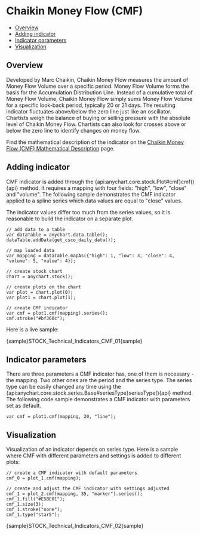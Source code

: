 # Chaikin Money Flow (CMF)	

* [Overview](#overview)
* [Adding indicator](#adding_indicator)
* [Indicator parameters](#indicator_parameters)
* [Visualization](#visualization)

## Overview

Developed by Marc Chaikin, Chaikin Money Flow measures the amount of Money Flow Volume over a specific period. Money Flow Volume forms the basis for the Accumulation Distribution Line. Instead of a cumulative total of Money Flow Volume, Chaikin Money Flow simply sums Money Flow Volume for a specific look-back period, typically 20 or 21 days. The resulting indicator fluctuates above/below the zero line just like an oscillator. Chartists weigh the balance of buying or selling pressure with the absolute level of Chaikin Money Flow. Chartists can also look for crosses above or below the zero line to identify changes on money flow.

Find the mathematical description of the indicator on the [Chaikin Money Flow (CMF) Mathematical Description](Mathematical_Description#chaikin_money_flow) page.


## Adding indicator

CMF indicator is added through the {api:anychart.core.stock.Plot#cmf}cmf(){api} method. It requires a mapping with four fields: "high", "low", "close" and "volume". The following sample demonstrates the CMF indicator applied to a spline series which data values are equal to "close" values.

The indicator values differ too much from the series values, so it is reasonable to build the indicator on a separate plot.

```
// add data to a table
var dataTable = anychart.data.table();
dataTable.addData(get_csco_daily_data());

// map loaded data
var mapping = dataTable.mapAs({"high": 1, "low": 3, "close": 4, "volume": 5, "value": 4});

// create stock chart
chart = anychart.stock();

// create plots on the chart
var plot = chart.plot(0);
var plot1 = chart.plot(1);

// create CMF indicator
var cmf = plot1.cmf(mapping).series();
cmf.stroke("#bf360c");
```

Here is a live sample:

{sample}STOCK\_Technical\_Indicators\_CMF\_01{sample}

## Indicator parameters

There are three parameters a CMF indicator has, one of them is necessary - the mapping. Two other ones are the period and the series type. The series type can be easily changed any time using the {api:anychart.core.stock.series.Base#seriesType}seriesType(){api} method. The following code sample demonstrates a CMF indicator with parameters set as default.

```
var cmf = plot1.cmf(mapping, 20, "line");
```

## Visualization

Visualization of an indicator depends on series type. Here is a sample where CMF with different parameters and settings is added to different plots:

```
// create a CMF indicator with default parameters
cmf_0 = plot_1.cmf(mapping);

// create and adjust the CMF indicator with settings adjusted
cmf_1 = plot_2.cmf(mapping, 35, "marker").series();
cmf_1.fill("#E5BE01");
cmf_1.size(3);
cmf_1.stroke("none");
cmf_1.type("star5");
```

{sample}STOCK\_Technical\_Indicators\_CMF\_02{sample}
